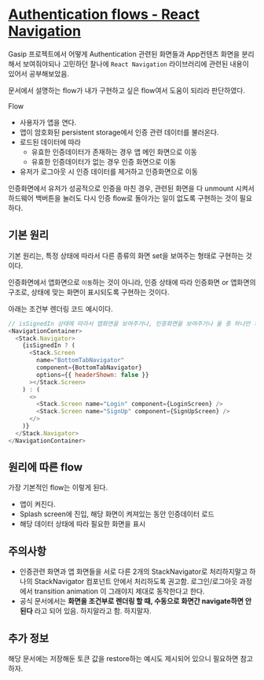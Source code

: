 # [Authentication flows - React Navigation](https://reactnavigation.org/docs/auth-flow)

Gasip 프로젝트에서 어떻게 Authentication 관련된 화면들과 App컨텐츠 화면을 분리해서 보여줘야되나 고민하던 찰나에 `React Navigation` 라이브러리에 관련된 내용이 있어서 공부해보았음.

문서에서 설명하는 flow가 내가 구현하고 싶은 flow여서 도움이 되리라 판단하였다.

Flow

- 사용자가 앱을 연다.
- 앱이 암호화된 persistent storage에서 인증 관련 데이터를 불러온다.
- 로드된 데이터에 따라
  - 유효한 인증데이터가 존재하는 경우 앱 메인 화면으로 이동
  - 유효한 인증데이터가 없는 경우 인증 화면으로 이동
- 유저가 로그아웃 시 인증 데이터를 제거하고 인증화면으로 이동

인증화면에서 유저가 성공적으로 인증을 마친 경우, 관련된 화면을 다 unmount 시켜서 하드웨어 백버튼을 눌러도 다시 인증 flow로 돌아가는 일이 없도록 구현하는 것이 필요하다.

## 기본 원리

기본 원리는, 특정 상태에 따라서 다른 종류의 화면 set을 보여주는 형태로 구현하는 것이다.

인증화면에서 앱화면으로 `이동`하는 것이 아니라, 인증 상태에 따라 인증화면 or 앱화면의 구조로, 상태에 맞는 화면이 표시되도록 구현하는 것이다.

아래는 조건부 렌더링 코드 예시이다.

```javascript
// isSignedIn 상태에 따라서 앱화면을 보여주거나, 인증화면을 보여주거나 둘 중 하나만 처리된다.
<NavigationContainer>
  <Stack.Navigator>
    {isSignedIn ? (
      <Stack.Screen
        name="BottomTabNavigator"
        component={BottomTabNavigator}
        options={{ headerShown: false }}
      ></Stack.Screen>
    ) : (
      <>
        <Stack.Screen name="Login" component={LoginScreen} />
        <Stack.Screen name="SignUp" component={SignUpScreen} />
      </>
    )}
  </Stack.Navigator>
</NavigationContainer>
```

## 원리에 따른 flow

가장 기본적인 flow는 이렇게 된다.

- 앱이 켜진다.
- Splash screen에 진입, 해당 화면이 켜져있는 동안 인증데이터 로드
- 해당 데이터 상태에 따라 필요한 화면을 표시

## 주의사항

- 인증관련 화면과 앱 화면들을 서로 다른 2개의 StackNavigator로 처리하지말고 하나의 StackNavigator 컴포넌트 안에서 처리하도록 권고함. 로그인/로그아웃 과정에서 transition animation 이 그래야지 제대로 동작한다고 한다.
- 공식 문서에서는 **화면을 조건부로 렌더링 할 때, 수동으로 화면간 navigate하면 안된다** 라고 되어 있음. 하지말라고 함. 하지말자.

## 추가 정보

해당 문서에는 저장해둔 토큰 값을 restore하는 예시도 제시되어 있으니 필요하면 참고하자.
